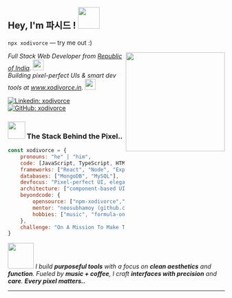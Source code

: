 <h2>Hey, I'm 파시드 ! <img src="https://media.giphy.com/media/klAklGPUPZ4X9CDjHO/giphy.gif" width="50"></h2>

<p><code>npx xodivorce</code> — try me out :)</p>

<img align="right" src="https://media.giphy.com/media/xw0byfRYmmm0Ka4r4m/giphy.gif" width="230">

<p><em>
Full Stack Web Developer from <a href="https://en.wikipedia.org/wiki/India">Republic of India</a>.  
<img src="https://media.giphy.com/media/7YJN5CEWK2NR8P661R/giphy.gif" width="25"><br>
Building pixel-perfect UIs & smart dev tools at <a href="https://www.xodivorce.in">www.xodivorce.in</a>.  
<img src="https://media.giphy.com/media/lkgQ2YIeGFfgg1QRwW/giphy.gif" width="25">
</em></p>

[![Linkedin: xodivorce](https://img.shields.io/badge/-xodivorce-blue?style=flat-square&logo=Linkedin&logoColor=white&link=https://www.linkedin.com/in/prasidmandal/)](https://www.linkedin.com/in/prasidmandal/)
[![GitHub: xodivorce](https://img.shields.io/github/followers/xodivorce?label=follow&style=social)](https://github.com/xodivorce)

### <img src="https://media.giphy.com/media/6W4vUe12nHWnk8qzoo/giphy.gif" width="40"> The Stack Behind the Pixel..

```javascript
const xodivorce = {
    pronouns: "he" | "him",
    code: [JavaScript, TypeScript, HTML, CSS, PHP, Python, C++, Kotlin],
    frameworks: ["React", "Node", "Express", "Tailwind", "Bootstrap"],
    databases: ["MongoDB", "MySQL"],
    devfocus: "Pixel-perfect UI, elegant icons, and clean, readable code.",
    architecture: ["component-based UI", "RESTful APIs", "modular monolith"],
    beyondcode: {
        opensource: ["npm-xodivorce","audio-to-image-node", "xodivorce-in"],
        mentor: "neosubhamoy (github.com/neosubhamoy)",
        hobbies: ["music", "formula-one", "k-drama", "bgmi"]
    },
    challenge: "On A Mission To Make The Web More Interesting.."
}
```

<p>
  <img src="https://media.giphy.com/media/9ucGpJp9QF1ModuBpL/giphy.gif" width="60">
  <em>
    I build <b>purposeful tools</b> with a focus on <b>clean aesthetics</b> and <b>function</b>.  
    Fueled by <b>music + coffee</b>,  
    I craft <b>interfaces with precision</b> and <b>care</b>. <b>Every pixel matters..</b>
  </em>
</p>

---